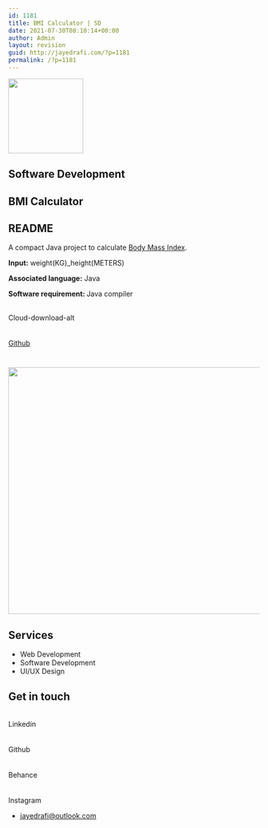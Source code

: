 ```yaml
---
id: 1181
title: BMI Calculator | SD
date: 2021-07-30T08:10:14+00:00
author: Admin
layout: revision
guid: http://jayedrafi.com/?p=1181
permalink: /?p=1181
---
```

<img width="150" height="150" src="http://jayedrafi.com/wp-content/uploads/2021/07/My-Post-3-150x150.png" alt="" loading="lazy" srcset="http://jayedrafi.com/wp-content/uploads/2021/07/My-Post-3-150x150.png 150w, http://jayedrafi.com/wp-content/uploads/2021/07/My-Post-3-300x300.png 300w, http://jayedrafi.com/wp-content/uploads/2021/07/My-Post-3-1024x1024.png 1024w, http://jayedrafi.com/wp-content/uploads/2021/07/My-Post-3-768x768.png 768w, http://jayedrafi.com/wp-content/uploads/2021/07/My-Post-3.png 1080w" sizes="(max-width: 150px) 100vw, 150px" /> 

## Software Development

## BMI Calculator

## README

A compact Java project to calculate <a href="https://en.wikipedia.org/wiki/Body_mass_index" target="_blank" rel="noopener">Body Mass Index</a>.

**Input:** weight(KG)_height(METERS)

**Associated language:** Java

<b style="font-style: inherit;">Software requirement: </b>Java compiler

<a target="_blank" rel="noopener"><br /> Cloud-download-alt<br /> </a>  
<a href="https://github.com/JayedRafiProjects/bmi-calculator" target="_blank" rel="noopener"><br /> Github<br /> </a>

### <Interface/>

<a href="http://jayedrafi.com/software/aman_typing_software" target="_blank" rel="noopener"><br /> <img width="666" height="495" src="http://jayedrafi.com/wp-content/uploads/2021/07/Screenshot-2021-07-30-at-3.07.07-AM.png" alt="" loading="lazy" srcset="http://jayedrafi.com/wp-content/uploads/2021/07/Screenshot-2021-07-30-at-3.07.07-AM.png 666w, http://jayedrafi.com/wp-content/uploads/2021/07/Screenshot-2021-07-30-at-3.07.07-AM-300x223.png 300w" sizes="(max-width: 666px) 100vw, 666px" /> </a>

## Services

  * Web Development 
  * Software Development 
  * UI/UX Design 

## Get in touch

<a target="_blank" rel="noopener"><br /> Linkedin<br /> </a>  
<a target="_blank" rel="noopener"><br /> Github<br /> </a>  
<a target="_blank" rel="noopener"><br /> Behance<br /> </a>  
<a target="_blank" rel="noopener"><br /> Instagram<br /> </a>

  * jayedrafi@outlook.com